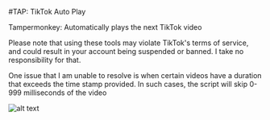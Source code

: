 #TAP: TikTok Auto Play

Tampermonkey: Automatically plays the next TikTok video

Please note that using these tools may violate TikTok's terms of service, and could result in your account being suspended or banned. I take no responsibility for that.

One issue that I am unable to resolve is when certain videos have a duration that exceeds the time stamp provided. In such cases, the script will skip 0-999 milliseconds of the video

 ![alt text]( https://i.imgur.com/fNBbVXR.png "1")

